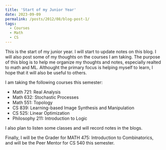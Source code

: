 ```yaml
---
title: 'Start of my Junior Year'
date: 2023-09-09
permalink: /posts/2012/08/blog-post-1/
tags:
  - Courses
  - Math
  - CS
---
```



This is the start of my junior year. I will start to update notes on this blog. I will also post some of my thoughts on the courses I am taking. The purpose of this blog is to help me organize my thoughts and notes, especially realted to math and ML. Althought the primary focus is helping myself to learn, I hope that it will also be useful to others.

I am taking the following courses this semester:

- Math 721: Real Analysis
- Math 632: Stochastic Processes
- Math 551: Topology
- CS 839: Learning-based Image Synthesis and Manipulation
- CS 525: Linear Optimization
- Philosophy 211: Introduction to Logic

I also plan to listen some classes and will record notes in the blogs.

Finally, I will be the Grader for MATH 475: Introduction to Combinatorics, and will be the Peer Mentor for CS 540 this semester.